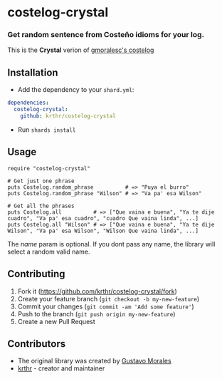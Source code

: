 # costelog-crystal

### Get random sentence from Costeño idioms for your log.

This is the **Crystal** verion of [gmoralesc's costelog](https://github.com/gmoralesc/costelog)

## Installation

- Add the dependency to your `shard.yml`:

```yaml
dependencies:
  costelog-crystal:
    github: krthr/costelog-crystal
```

- Run `shards install`

## Usage

```crystal
require "costelog-crystal"

# Get just one phrase
puts Costelog.random_phrase          # => "Puya el burro"
puts Costelog.random_phrase "Wilson" # => "Va pa' esa Wilson"

# Get all the phrases
puts Costelog.all          # => ["Que vaina e buena", "Ya te dije cuadro", "Va pa' esa cuadro", "cuadro Que vaina linda", ...]
puts Costelog.all "Wilson" # => ["Que vaina e buena", "Ya te dije Wilson", "Va pa' esa Wilson", "Wilson Que vaina linda", ...]
```

The _name_ param is optional. If you dont pass any name, the library will select a random valid name.

## Contributing

1. Fork it (<https://github.com/krthr/costelog-crystal/fork>)
2. Create your feature branch (`git checkout -b my-new-feature`)
3. Commit your changes (`git commit -am 'Add some feature'`)
4. Push to the branch (`git push origin my-new-feature`)
5. Create a new Pull Request

## Contributors

- The original library was created by [Gustavo Morales](https://twitter.com/gmoralesc)
- [krthr](https://github.com/krthr) - creator and maintainer
